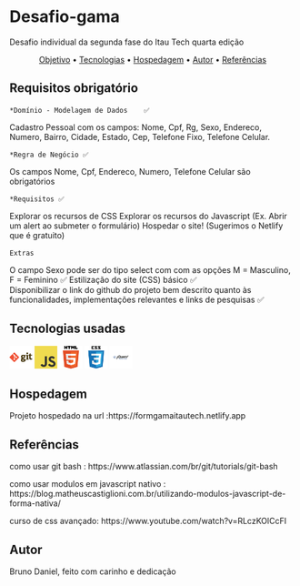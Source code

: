 # Desafio-gama
Desafio individual da segunda fase do Itau Tech quarta edição

<p align="center">
 <a href="#objetivo">Objetivo</a> •
 <a href="#tecnologias">Tecnologias</a> • 
 <a href="#hospedagem">Hospedagem</a> • 
 <a href="#autor">Autor</a> • 
 <a href="#referencia">Referências</a>
</p>

<h2 id="objetivo">Requisitos obrigatório</h2>

    *Domínio - Modelagem de Dados    ✅
Cadastro Pessoal com os campos: Nome,
Cpf, Rg, Sexo, Endereco, Numero, Bairro,
 Cidade, Estado, Cep, Telefone Fixo, Telefone Celular.    

    *Regra de Negócio ✅
Os campos Nome, Cpf, Endereco, Numero, Telefone Celular são obrigatórios 

    *Requisitos ✅
Explorar os recursos de CSS
Explorar os recursos do Javascript (Ex. Abrir um alert ao submeter o formulário)
Hospedar o site! (Sugerimos o Netlify que é gratuito) 

    Extras
O campo Sexo pode ser do tipo select com com as opções M = Masculino, F = Feminino ✅
Estilização do site (CSS) básico  ✅  
Disponibilizar o link do github do projeto bem descrito quanto às funcionalidades, implementações relevantes e links de pesquisas ✅

 <h2>Tecnologias usadas</h2>
<p id="tecnologias">
 <code><img height="40" src="https://raw.githubusercontent.com/github/explore/80688e429a7d4ef2fca1e82350fe8e3517d3494d/topics/git/git.png"></code>
 <code><img height="40" src="https://raw.githubusercontent.com/github/explore/80688e429a7d4ef2fca1e82350fe8e3517d3494d/topics/javascript/javascript.png"></code>
 <code><img height="40" src="https://raw.githubusercontent.com/github/explore/80688e429a7d4ef2fca1e82350fe8e3517d3494d/topics/html/html.png"></code>
 <code><img height="40" src="https://raw.githubusercontent.com/github/explore/80688e429a7d4ef2fca1e82350fe8e3517d3494d/topics/css/css.png"></code>
 <code><img height="40" src="https://raw.githubusercontent.com/github/explore/80688e429a7d4ef2fca1e82350fe8e3517d3494d/topics/jquery/jquery.png"></code>
</p>
 <h2>Hospedagem</h2>
 <p id="#hospedagem">Projeto hospedado na url :<a src="https://formgamaitautech.netlify.app">https://formgamaitautech.netlify.app</a></p>

 <h2 >Referências</h2>

 <p id="referencia">como usar git bash : https://www.atlassian.com/br/git/tutorials/git-bash</p>

 <p>como usar modulos em javascript nativo : https://blog.matheuscastiglioni.com.br/utilizando-modulos-javascript-de-forma-nativa/</p>
 <p>curso de css avançado: https://www.youtube.com/watch?v=RLczKOlCcFI</p>

  <h2>Autor</h2>
 <p id="autor">Bruno Daniel, feito com carinho e dedicação</p>